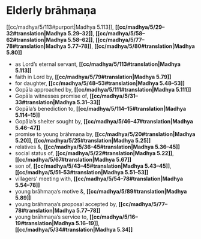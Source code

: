 # Elderly brāhmaṇa

[[cc/madhya/5/113#purport|Madhya 5.113]], **[[cc/madhya/5/29–32#translation|Madhya 5.29–32]]**, **[[cc/madhya/5/58–62#translation|Madhya 5.58–62]]**, **[[cc/madhya/5/77–78#translation|Madhya 5.77–78]]**, **[[cc/madhya/5/80#translation|Madhya 5.80]]**

* as Lord’s eternal servant, **[[cc/madhya/5/113#translation|Madhya 5.113]]**
* faith in Lord by, **[[cc/madhya/5/79#translation|Madhya 5.79]]**
* for daughter, **[[cc/madhya/5/48–53#translation|Madhya 5.48–53]]**
* Gopāla approached by, **[[cc/madhya/5/111#translation|Madhya 5.111]]**
* Gopāla witnesses promise of, **[[cc/madhya/5/31–33#translation|Madhya 5.31–33]]**
* Gopāla’s benediction to, **[[cc/madhya/5/114–15#translation|Madhya 5.114–15]]**
* Gopāla’s shelter sought by, **[[cc/madhya/5/46–47#translation|Madhya 5.46–47]]**
* promise to young brāhmaṇa by, **[[cc/madhya/5/20#translation|Madhya 5.20]]**, **[[cc/madhya/5/25#translation|Madhya 5.25]]**
* relatives &, **[[cc/madhya/5/36–45#translation|Madhya 5.36–45]]**
* social status of, **[[cc/madhya/5/22#translation|Madhya 5.22]]**, **[[cc/madhya/5/67#translation|Madhya 5.67]]**
* son of, **[[cc/madhya/5/43–45#translation|Madhya 5.43–45]]**, **[[cc/madhya/5/51–53#translation|Madhya 5.51–53]]**
* villagers’ meeting with, **[[cc/madhya/5/54–78#translation|Madhya 5.54–78]]**
* young brāhmaṇa’s motive &, **[[cc/madhya/5/89#translation|Madhya 5.89]]**
* young brāhmaṇa’s proposal accepted by, **[[cc/madhya/5/77–78#translation|Madhya 5.77–78]]**
* young brāhmaṇa’s service to, **[[cc/madhya/5/16–19#translation|Madhya 5.16–19]]**, **[[cc/madhya/5/34#translation|Madhya 5.34]]**
